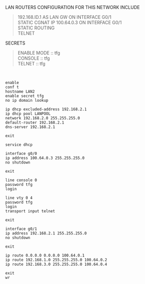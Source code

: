 LAN ROUTERS CONFIGURATION FOR THIS NETWORK INCLUDE  

>192.168.ID.1 AS LAN GW ON INTERFACE G0/1  
>STATIC CGNAT IP 100.64.0.3 ON INTERFACE G0/1  
>STATIC ROUTING  
>TELNET  
  
SECRETS  
  
>ENABLE MODE :: tfg  
>CONSOLE :: tfg  
>TELNET :: tfg  
  
&nbsp;  
  
```
enable
conf t
hostname LAN2
enable secret tfg
no ip domain lookup

ip dhcp excluded-address 192.168.2.1
ip dhcp pool LANPOOL
network 192.168.2.0 255.255.255.0
default-router 192.168.2.1
dns-server 192.168.2.1

exit

service dhcp

interface g0/0
ip address 100.64.0.3 255.255.255.0
no shutdown

exit

line console 0
password tfg
login

line vty 0 4
password tfg
login
transport input telnet

exit

interface g0/1
ip address 192.168.2.1 255.255.255.0
no shutdown

exit

ip route 0.0.0.0 0.0.0.0 100.64.0.1
ip route 192.168.1.0 255.255.255.0 100.64.0.2
ip route 192.168.3.0 255.255.255.0 100.64.0.4

exit
wr
```
